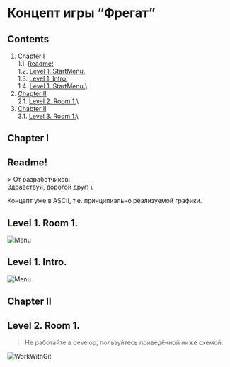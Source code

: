 # Концепт игры “Фрегат”



## Contents

1. [Chapter I](#chapter-i) \
    1.1. [Readme!](#readme)\
    1.2. [Level 1. StartMenu.](#level-1-room-1)\
    1.3. [Level 1. Intro.](#level-1-room-1)\
    1.4. [Level 1. StartMenu.](#level-1-room-1)\
2. [Chapter II](#chapter-i) \
    2.1. [Level 2. Room 1.](#level-2-room-1)\
3. [Chapter II](#chapter-i) \
    3.1. [Level 3. Room 1.](#level-3-room-1)\

## Chapter I

## Readme!

\>
От разработчиков: \
Здравствуй, дорогой друг! \


Концепт уже в ASCII, т.е. принципиально реализуемой графики.


## Level 1. Room 1.

![Menu](libs/1.StartMenuС.jpg)

## Level 1. Intro.

![Menu](libs/1.StartMenuС.jpg)


## Chapter II

## Level 2. Room 1.

>Не работайте в develop, пользуйтесь приведённой ниже схемой: 
>

![WorkWithGit](libs/GitRolePole.jpg)


